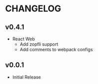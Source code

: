 # CHANGELOG

## v0.4.1

- React Web
  - Add zopfli support
  - Add comments to webpack configs

## v0.0.1

- Initial Release
